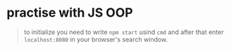 # practise with JS OOP
> to initialize you need to write `npm start` usind `cmd` and after that enter `localhost:8080` in your browser's search window.